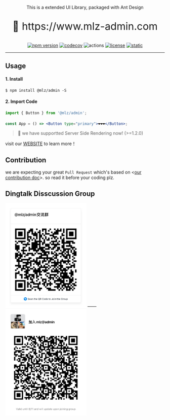 <p align="center">
This is a extended UI Library, packaged with Ant Design
</p>
<p align="center" style="font-size: 32px">
🌈 https://www.mlz-admin.com
</p>
<div align="center">

[![npm version](https://img.shields.io/npm/v/@mlz/admin?color=lightblue&label=%40mlz%2Fadmin)](https://github.com/juicecube/mlz-admin) [![codecov](https://codecov.io/gh/juicecube/mlz-admin/branch/master/graph/badge.svg?token=ZNPL3AMQ7Z)](https://app.codecov.io/gh/juicecube/mlz-admin/) ![actions](https://github.com/juicecube/mlz-admin/workflows/checkers/badge.svg) [![license](https://img.shields.io/badge/license-MIT-green.svg?color=lightblue)](https://github.com/juicecube/mlz-admin/blob/master/CONTRIBUTING.md) [![static](https://img.shields.io/npm/dm/@mlz/admin?label=downloads&color=lightblue)](https://www.npmjs.com/package/@mlz/admin)

</div>

---

## Usage

#### 1. Install

```shell
$ npm install @mlz/admin -S
```

#### 2. Import Code

```jsx
import { Button } from '@mlz/admin';

const App = () => <Button type="primary">❤️❤️❤️</Button>;
```

> 🎉 we have supportted Server Side Rendering now! (>=1.2.0)

visit our [WEBSITE](https://www.mlz-admin.com) to learn more！

## Contribution

we are expecting your great `Pull Request` which's based on <[our contribution doc](https://github.com/juicecube/mlz-admin/blob/master/CONTRIBUTING.md)>. so read it before your coding plz.

## Dingtalk Disscussion Group

<img src="https://raw.githubusercontent.com/milobluebell/imgs-repo/master/WechatIMG9.jpeg" width="256" alt="Dingtalk Qrcode"/>
——
<img src="https://raw.githubusercontent.com/milobluebell/imgs-repo/master/WechatIMG72.jpeg" width="256" alt="Dingtalk Qrcode"/>
